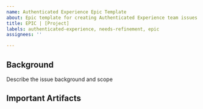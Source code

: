 ```yaml
---
name: Authenticated Experience Epic Template
about: Epic template for creating Authenticated Experience team issues
title: EPIC | [Project]
labels: authenticated-experience, needs-refinement, epic
assignees: ''

---
```


## Background
Describe the issue background and scope

## Important Artifacts 





